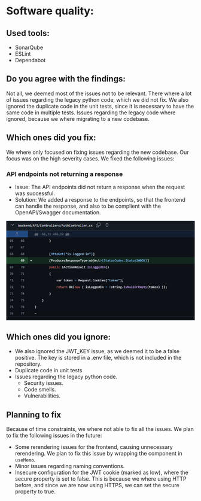 # Software quality:

## Used tools:

- SonarQube
- ESLint
- Dependabot

## Do you agree with the findings:

Not all, we deemed most of the issues not to be relevant. There where a lot of issues regarding the legacy python code, which we did not fix. We also ignored the duplicate code in the unit tests, since it is necessary to have the same code in multiple tests. Issues regarding the legacy code where ignored, because we where migrating to a new codebase.

## Which ones did you fix:

We where only focused on fixing issues regarding the new codebase. Our focus was on the high severity cases. We fixed the following issues:

### API endpoints not returning a response

- Issue: The API endpoints did not return a response when the request was successful.
- Solution: We added a response to the endpoints, so that the frontend can handle the response, and also to be complient with the OpenAPI/Swagger documentation.

![API endpoints not returning a response](./assets/software-quality-1.png)

## Which ones did you ignore:

- We also ignored the JWT_KEY issue, as we deemed it to be a false positive. The key is stored in a .env file, which is not included in the repository.
- Duplicate code in unit tests
- Issues regarding the legacy python code.
  - Security issues.
  - Code smells.
  - Vulnerabilities.

## Planning to fix

Because of time constraints, we where not able to fix all the issues. We plan to fix the following issues in the future:

- Some rerendering issues for the frontend, causing unnecessary rerendering. We plan to fix this issue by wrapping the component in `useMemo`.
- Minor issues regarding naming conventions.
- Insecure configuration for the JWT cookie (marked as low), where the secure property is set to false. This is because we where using HTTP before, and since we are now using HTTPS, we can set the secure property to true.
